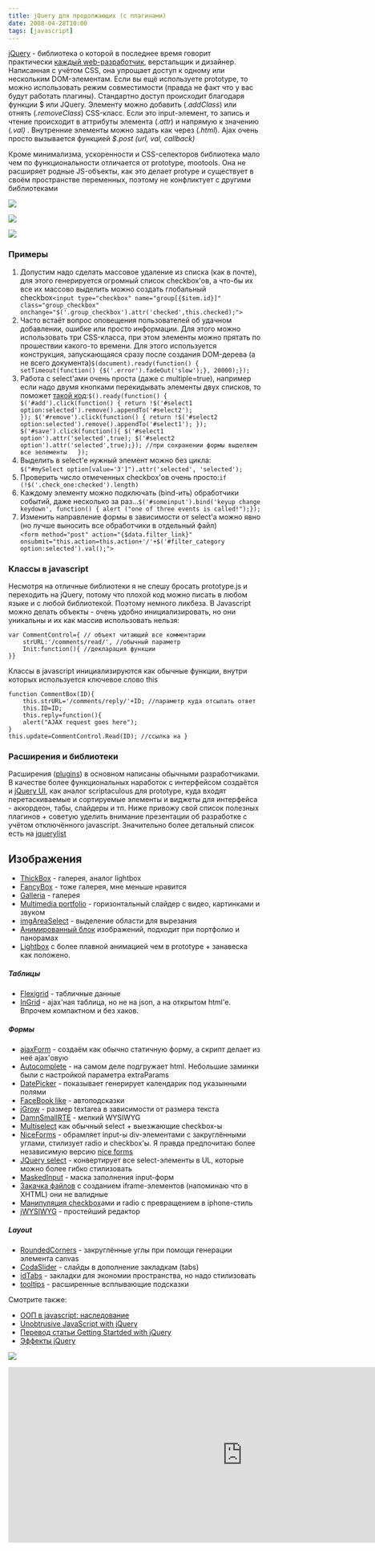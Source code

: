 ```yaml
---
title: jQuery для продолжающих (с плагинами)
date: 2008-04-28T10:00
tags: [javascript]
---
```


[jQuery](http://docs.jquery.com/) - библиотека о которой в последнее время говорит практически [каждый web-разработчик](http://anton.shevchuk.name/javascript/jquery-for-beginners/), верстальщик и дизайнер. Написанная с учётом CSS, она упрощает доступ к одному или нескольким DOM-элементам. Если вы ещё используете prototype, то можно использовать режим совместимости (правда не факт что у вас будут работать плагины). Стандартно доступ происходит благодаря функции $ или JQuery. Элементу можно добавить (_.addClass_) или отнять (_.removeClass_) CSS-класс. Если это input-элемент, то запись и чтение происходит в аттрибуты элемента (_.attr_) и напрямую к значению (_.val)_ . Внутренние элементы можно задать как через (_.html_). Ajax очень просто вызывается функцией _$.post (url, val, callback)_

Кроме минимализма, ускоренности и CSS-селекторов библиотека мало чем по функциональности отличается от prototype, mootools. Она не расширяет родные JS-объекты, как это делает protype и существует в своём пространстве переменных, поэтому не конфликтует с другими библиотеками

![](../img/Pasted%20image%2020241016182436.png)

![](../img/Pasted%20image%2020241016182447.png)

![](../img/Pasted%20image%2020241016182456.png)

### Примеры

1. Допустим надо сделать массовое удаление из списка (как в почте), для этого генерируется огромный список checkbox'ов, а что-бы их все их массово выделить можно создать глобальный checkbox`<input type="checkbox" name="group[{$item.id}]" class="group_checkbox" onchange="$('.group_checkbox').attr('checked',this.checked);">`
2. Часто встаёт вопрос оповещения пользователей об удачном добавлении, ошибке или просто информации. Для этого можно использовать три CSS-класса, при этом элементы можно прятать по прошествии какого-то времени. Для этого используется конструкция, запускающаяся сразу после создания DOM-дерева (а не всего документа)`$(document).ready(function() { setTimeout(function() {$('.error').fadeOut('slow');}, 20000);});`
3. Работа с select'ами очень проста (даже с multiple=true), например если надо двумя кнопками перекидывать элементы двух списков, то поможет [такой код](http://blog.jeremymartin.name/2008/02/easy-multi-select-transfer-with-jquery.html):`$().ready(function() {   $('#add').click(function() { return !$('#select1 option:selected').remove().appendTo('#select2'); }); $('#remove').click(function() { return !$('#select2 option:selected').remove().appendTo('#select1'); });   $('#save').click(function(){ $('#select1 option').attr('selected',true); $('#select2 option').attr('selected',true);}); //при сохранении формы выделяем все эелементы   });`
4. Выделить в select'е нужный элемент можно без цикла:  
    `$("#mySelect option[value='3']").attr('selected', 'selected');`
5. Проверить число отмеченных checkbox'ов очень просто:`if (!$('.check_one:checked').length)`
6. Каждому элементу можно подключать (bind-ить) обработчики событий, даже несколько за раз…`$('#someinput').bind('keyup change keydown', function() { alert ("one of three events is called!");});`
7. Изменить направление формы в зависимости от select'а можно явно (но лучше выносить все обработчики в отдельный файл)  
    `<form method="post" action="{$data.filter_link}" onsubmit="this.action=this.action+'/'+$('#filter_category option:selected').val();">`

### Классы в javascript

Несмотря на отличные библиотеки я не спешу бросать prototype.js и переходить на jQuery, потому что плохой код можно писать в любом языке и с любой библиотекой. Поэтому немного ликбеза. В Javascript можно делать объекты - очень удобно инициализировать, но они уникальны и их как массив использовать нельзя:

```
var CommentControl={ // объект читающий все комментарии
    strURL:'/comments/read/', //обычный параметр
    Init:function(){ //декларация функции
}}
```

Классы в javascript инициализируются как обычные функции, внутри которых используется ключевое слово this

```
function CommentBox(ID){
    this.strURL='/comments/reply/'+ID; //параметр куда отсылать ответ
    this.ID=ID;
    this.reply=function(){
    alert("AJAX request goes here");
}
this.update=CommentControl.Read(ID); //ссылка на }
```

### Расширения и библиотеки

Расширения ([plugins](http://plugins.jquery.com/)) в основном написаны обычными разработчиками. В качестве более функциональных наработок с интерфейсом создаётся и [jQuery UI](http://ui.jquery.com/), как аналог scriptaculous для prototype, куда входят перетаскиваемые и сортируемые элементы и виджеты для интерфейса - аккордеон, табы, слайдеры и тп. Ниже привожу свой список полезных плагинов + советую уделить внимание презентации об разработке с учётом отключённого javascript. Значительно более детальный список есть на [jquerylist](http://jquerylist.com/)

## Изображения

- [ThickBox](http://jquery.com/demo/thickbox/) - галерея, аналог lightbox
- [FancyBox](http://fancy.klade.lv/) - тоже галерея, мне меньше нравится
- [Galleria](http://devkick.com/lab/galleria/) - галерея
- [Multimedia portfolio](http://www.openstudio.fr/jQuery-Multimedia-Portfolio.html?lang=en) - горизонтальный слайдер с видео, картинками и звуком
- [imgAreaSelect](http://odyniec.net/projects/imgareaselect/) - выделение области для вырезания
- [Анимированный блок](http://www.openstudio.fr/Animated-InnerFade-with-JQuery.html) изображений, подходит при портфолио и панорамах
- [Lightbox](http://www.balupton.com/sandbox/jquery_lightbox/) с более плавной анимацией чем в prototype + занавеска как положено.

##### Таблицы

- [Flexigrid](http://webplicity.net/flexigrid/) - табличные данные
- [InGrid](http://www.reconstrukt.com/ingrid/) - ajax'ная таблица, но не на json, а на открытом html'е. Впрочем компактном и без хаков.

##### Формы

- [ajaxForm](http://www.malsup.com/jquery/form/) - создаём как обычно статичную форму, а скрипт делает из неё ajax'овую
- [Autocomplete](http://www.pengoworks.com/workshop/jquery/autocomplete.htm) - на самом деле подгружает html. Небольшие заминки были с настройкой параметра extraParams
- [DatePicker](http://marcgrabanski.com/code/ui-datepicker/) - показывает генерирует календарик под указынными полями
- [FaceBook like](http://web2ajax.fr/2008/02/03/facebook-like-jquery-and-autosuggest-search-engine/) - автоподсказки
- [jGrow](http://lab.berkerpeksag.com/jGrow) - размер textarea в зависимости от размера текста
- [DamnSmallRTE](http://www.avidansoft.com/dsrte/dsrte.php) - мелкий WYSIWYG
- [Multiselect](http://abeautifulsite.net/notebook_files/62/demo/jqueryMultiSelect.html) как обычный select + выезжающие checkbox-ы
- [NiceForms](http://www.whitespace-creative.com/jquery/jNice/) - обрамляет input-ы div-элементами с закруглёнными углами, стилизует radio и checkbox'ы. Я правда предпочитаю более независимую версию [nice forms](http://www.badboy.ro/articles/2007-01-30/niceforms/)
- [JQuery select](http://www.kaktus.cc/weblog/view/1192629359.html) - конвертирует все select-элементы в UL, которые можно более гибко стилизовать
- [MaskedInput](http://digitalbush.com/projects/masked-input-plugin) - маска заполнения input-форм
- [Закачка файлов](http://www.phpletter.com/DOWNLOAD/) с созданием iframe-элементов (напоминаю что в XHTML) они не валидные
- [Манипуляция checkbox](http://widowmaker.kiev.ua/checkbox/)ами и radio с превращением в iphone-стиль
- [jWYSIWYG](http://projects.bundleweb.com.ar/jWYSIWYG/) - простейший редактор[  
    ](http://malsup.com/jquery/form/#getting-started)

##### Layout

- [RoundedCorners](http://plugins.jquery.com/project/jquery-roundcorners-canvas) - закруглённые углы при помощи генерации элемента canvas
- [CodaSlider](http://www.ndoherty.com/demos/coda-slider/1.1.1/#1) - слайды в дополнение закладкам (tabs)
- [idTabs](http://www.sunsean.com/idTabs/) - закладки для экономии пространства, но надо стилизовать
- [tooltips](http://cssglobe.com/lab/tooltip/01/) - расширенные всплывающие подсказки

Смотрите также:

- [ООП в javascript: наследование](http://javascript.ru/tutorial/object/inheritance)
- [Unobtrusive JavaScript with jQuery](http://www.slideshare.net/simon/unobtrusive-javascript-with-jquery?src=embed "View Unobtrusive JavaScript with jQuery on SlideShare")
- [Перевод статьи Getting Startded with jQuery](http://ouch.kiev.ua/2007-04-17/1299.html)
- [Эффекты jQuery](http://www.linkexchanger.su/2008/61.html)

![](../img/Pasted%20image%2020241016182535.png)

<iframe width="934" height="350" src="https://www.youtube.com/embed/8mwKq7_JlS8" title="jQuery" frameborder="0" allow="accelerometer; autoplay; clipboard-write; encrypted-media; gyroscope; picture-in-picture; web-share" referrerpolicy="strict-origin-when-cross-origin" allowfullscreen></iframe>

